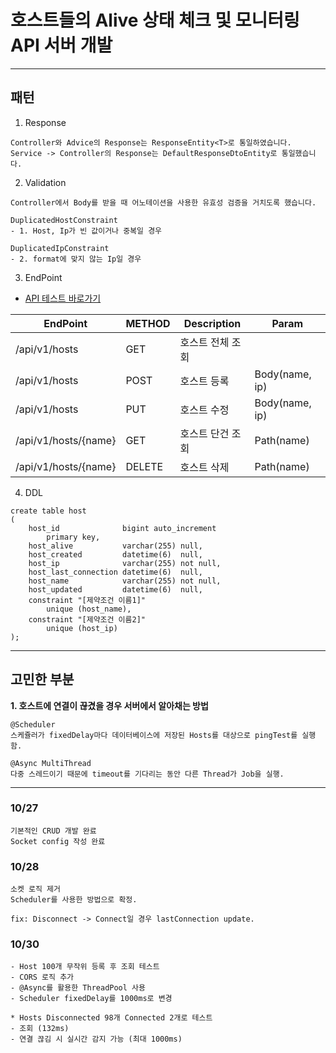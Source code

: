 # 호스트들의 Alive 상태 체크 및 모니터링 API 서버 개발

<hr/>

## 패턴

1. Response

```
Controller와 Advice의 Response는 ResponseEntity<T>로 통일하였습니다.
Service -> Controller의 Response는 DefaultResponseDtoEntity로 통일했습니다.
```

2. Validation

```
Controller에서 Body를 받을 때 어노테이션을 사용한 유효성 검증을 거치도록 했습니다.

DuplicatedHostConstraint
- 1. Host, Ip가 빈 값이거나 중복일 경우

DuplicatedIpConstraint
- 2. format에 맞지 않는 Ip일 경우
```

3. EndPoint

- [API 테스트 바로가기](https://documenter.getpostman.com/view/19080293/2s8YK4rmjm)

| EndPoint             | METHOD | Description | Param          |
|----------------------|--------|------------|----------------|
| /api/v1/hosts        | GET    | 호스트 전체 조회  |                |
| /api/v1/hosts        | POST   | 호스트 등록     | Body(name, ip) |
| /api/v1/hosts        | PUT    | 호스트 수정     | Body(name, ip) |
| /api/v1/hosts/{name} | GET    | 호스트 단건 조회  | Path(name)     |
| /api/v1/hosts/{name} | DELETE | 호스트 삭제     | Path(name)     |

4. DDL

```mysql
create table host
(
    host_id              bigint auto_increment
        primary key,
    host_alive           varchar(255) null,
    host_created         datetime(6)  null,
    host_ip              varchar(255) not null,
    host_last_connection datetime(6)  null,
    host_name            varchar(255) not null,
    host_updated         datetime(6)  null,
    constraint "[제약조건 이름1]"
        unique (host_name),
    constraint "[제약조건 이름2]"
        unique (host_ip)
);
```

<hr/>

## 고민한 부분

**1. 호스트에 연결이 끊겼을 경우 서버에서 알아채는 방법**

```
@Scheduler
스케쥴러가 fixedDelay마다 데이터베이스에 저장된 Hosts를 대상으로 pingTest를 실행함.
 
@Async MultiThread
다중 스레드이기 때문에 timeout를 기다리는 동안 다른 Thread가 Job을 실행.
```

<hr/>

### 10/27

```
기본적인 CRUD 개발 완료 
Socket config 작성 완료
```

### 10/28

```
소켓 로직 제거
Scheduler를 사용한 방법으로 확정.

fix: Disconnect -> Connect일 경우 lastConnection update.
```

### 10/30

```
- Host 100개 무작위 등록 후 조회 테스트
- CORS 로직 추가
- @Async를 활용한 ThreadPool 사용
- Scheduler fixedDelay를 1000ms로 변경 

* Hosts Disconnected 98개 Connected 2개로 테스트 
- 조회 (132ms)
- 연결 끊김 시 실시간 감지 가능 (최대 1000ms)
```

